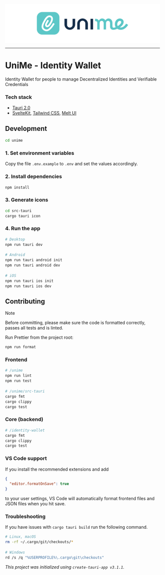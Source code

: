 ![banner.svg](https://github.com/impierce/identity-wallet/raw/HEAD/.github/banner.svg)

---

# UniMe - Identity Wallet

Identity Wallet for people to manage Decentralized Identities and Verifiable Credentials

### Tech stack

- [Tauri 2.0](https://beta.tauri.app/)
- [SvelteKit](https://kit.svelte.dev/), [Tailwind CSS](https://tailwindcss.com/), [Melt UI](https://melt-ui.com/)

## Development

```sh
cd unime
```

### 1. Set environment variables

Copy the file `.env.example` to `.env` and set the values accordingly.

### 2. Install dependencies

```sh
npm install
```

### 3. Generate icons

```sh
cd src-tauri
cargo tauri icon
```

### 4. Run the app

```sh
# Desktop
npm run tauri dev

# Android
npm run tauri android init
npm run tauri android dev

# iOS
npm run tauri ios init
npm run tauri ios dev
```

## Contributing

> [!NOTE]
> Before committing, please make sure the code is formatted correctly, passes all tests and is linted.

Run Prettier from the project root:

```sh
npm run format
```

### Frontend

```sh
# /unime
npm run lint
npm run test

# /unime/src-tauri
cargo fmt
cargo clippy
cargo test
```

### Core (backend)

```sh
# /identity-wallet
cargo fmt
cargo clippy
cargo test
```

### VS Code support

If you install the recommended extensions and add

```json
{
  "editor.formatOnSave": true
}
```

to your user settings, VS Code will automatically format frontend files and JSON files when you hit save.

### Troubleshooting

If you have issues with `cargo tauri build` run the following command.

```sh
# Linux, macOS
rm -rf ~/.cargo/git/checkouts/*

# Windows
rd /s /q "%USERPROFILE%\.cargo\git\checkouts"
```

_This project was initialized using `create-tauri-app v3.1.1`._
